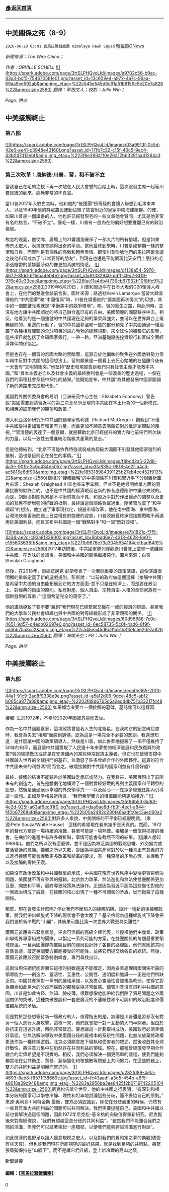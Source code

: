 ###  [:house:返回首頁](https://github.com/ourhimalayas/txt)
---

## 中美關係之死（8-9）
`2020-06-28 03:01 喜馬拉雅戰鷹團 Himalaya Hawk Squad` [轉載自GNews](https://gnews.org/zh-hant/247350/)

*新聞來源：The Wire China；*

*作者：ORVILLE SCHELL*
[!\[\](https://spark.adobe.com/page/3rtSLPHQvoLld/images/a9702c56-b9ac-43a3-bcf5-7546705b1e01.png?asset_id=13c609e4-a972-4a7c-96aa-69aa9ee592ab&amp;img_etag=%22c545e545d6c91a51b8159c5e20e7a826%22&amp;size=2560)](https://spark.adobe.com/page/3rtSLPHQvoLld/images/a9702c56-b9ac-43a3-bcf5-7546705b1e01.png?asset_id=13c609e4-a972-4a7c-96aa-69aa9ee592ab&amp;img_etag=%22c545e545d6c91a51b8159c5e20e7a826%22&amp;size=1024)
*翻譯：草根文人；校對：Julia Win；*

*Page: 拱卒*

## **中美接觸終止**

### **第八部**
[!\[\](https://spark.adobe.com/page/3rtSLPHQvoLld/images/03a9913f-0c5d-42e6-ae41-c3948e43160f.png?asset_id=17fb7c32-c15f-46c5-9ec4-43b047d13ebf&amp;img_etag=%223f6e39941f0e26412bb3391aa41264a3%22&amp;size=2560)](https://spark.adobe.com/page/3rtSLPHQvoLld/images/03a9913f-0c5d-42e6-ae41-c3948e43160f.png?asset_id=17fb7c32-c15f-46c5-9ec4-43b047d13ebf&amp;img_etag=%223f6e39941f0e26412bb3391aa41264a3%22&amp;size=1024)
### **第三次改革：唐納德·川普，習，和不破不立**

當我自己在毛的注視下再一次站在人民大會堂的台階上時，這次跟習主席一起等川普總統的到來，感覺非常的不真實。

當川普2017年入駐白宮時，他和他的“後援團”很奇怪的會讓人聯想到毛澤東本人，以及1949年他的群眾農民運動佔領了故宮附近的皇家中南海建築群。的確，如果川普是一個讀書的人，他也許已經發現毛的一些文章他會贊同，尤其是他非常有名的格言，“不破不立”。像毛一樣，川普有一股內在的偏好想要推翻已有的政治格局。

故宮的晚宴，儀仗隊，廣場上的21響禮炮確保了一部大片的所有排場。但是如果佈景太宏大，表演就會顯得出奇的平淡。當他最終到來時，川普是如預期一樣的整潔和自負，而習則是有個性的高傲和麵無表情。即使川普吹噓他們的馬拉阿哥會議之後他和習成為了“非常要好的朋友”，到現在也還是不能展現比天安門上懸掛的毛那張陰鬱的蒙娜麗莎似的像更加真誠的情感。
[!\[\](https://spark.adobe.com/page/3rtSLPHQvoLld/images/d1138a54-5978-4672-8fdd-bf1eba4e04e2.jpg?asset_id=91332940-ddff-49d2-8f19-976c40e33eee&amp;img_etag=%226fae11a4db4f739cb67932ff10f8ffc9%22&amp;size=2560)](https://spark.adobe.com/page/3rtSLPHQvoLld/images/d1138a54-5978-4672-8fdd-bf1eba4e04e2.jpg?asset_id=91332940-ddff-49d2-8f19-976c40e33eee&amp;img_etag=%226fae11a4db4f739cb67932ff10f8ffc9%22&amp;size=1024)2019年6月29日，川普和習近平在日本大坂的G20領導人峰會上，在他們的雙邊會談前合影。圖片來源：路透社Kevin Lamarque
當習大肆宣傳他的“中共國夢”和“中國復興”時，川普在頌揚他的“讓美國再次偉大”的幻想，其中的一個關鍵元素就是“平衡美中的競爭環境”。唉，習的重生之路，與此同時，並沒有地方讓中共國順從的將自己融合進已有的自由，美國領導的國際秩序中去。相反，他看到的是一個強健的中共國現在足夠的繁榮與強大，並可以在世界舞台上毫無疑問的、單邊的行動了。習的中共國夢溫和一些的部分預見了中共國通過一種涵蓋了各種相互關聯的全球項目的雄心勃勃的總體規劃，來全球性的擴張它的影響，這些項目就包括了金磚國家銀行，一帶一路，亞洲基礎設施投資銀行和區域全面經濟夥伴關係協定。

但是也存在一個習的宏圖大略的黑暗面，這源自於他偏執的聚焦在外國敵對勢力常年暗中反對中共國的這個想法上。習的願景是一個看上去死心踏地的在醞釀今後有一天會有“文明的衝突。”他堅持“歷史和現實告訴我們只有社會主義才能救中共國，”和“資本主義必亡以及社會主義的最終勝利會是一個漫長的歷史過程，一個在我們的兩種社會系統中掙扎的結果。”他開始宣布，中共國“為其他發展中國家開闢了新的道路來完成現代化。”

美國對外關係委員會的易明（亞洲研究中心主任：Elizabeth Economy）警告說“美國需要認清習近平的第三次革命所呈現的中共國在本土行為的一個新模式，和相應的調節我們的期望和政策。”

澳大利亞洛伊研究所中共國問題專家馬利德（Richard McGregor）觀察到“不僅中共國變得更加富有和更有力量，而且更加不願意去隱藏它對於批評家觀點的蔑視，”“習清楚的表達了一個意願，就是藉助北京已經提升的實力和他前任們所欠缺的力量，以及一致性去推進統治階級共產黨的意志。”

但是他總結到，“北京不可能依靠恃強凌弱成為超級大國而不引發其他國家強烈的抵制，這也是目前正在發生的事情。”
[!\[\](https://spark.adobe.com/page/3rtSLPHQvoLld/images/f8bdd2a5-22d8-4a3e-901b-3c6c434e5057.jpg?asset_id=a3fa838c-9818-4e2f-a4cd-ac5816e6df90&amp;img_etag=%22fe185318984391125b27eb4cc452f913%22&amp;size=2560)](https://spark.adobe.com/page/3rtSLPHQvoLld/images/f8bdd2a5-22d8-4a3e-901b-3c6c434e5057.jpg?asset_id=a3fa838c-9818-4e2f-a4cd-ac5816e6df90&amp;img_etag=%22fe185318984391125b27eb4cc452f913%22&amp;size=1024)植根於“接觸戰略”的中美關係在川普和習近平下分崩離析圖片來源：Shealah Craighead
川普也許笨手笨腳，但並不是他最開始單方面的背棄接觸的默許合約。也不是中共國的經濟崛起在新的修昔底德陷阱中讓它失效的。而是，胡錦濤對關係累積不平衡的視而不見，和習近平對於作出讓步的調整以及更加的互惠不斷增強的好戰的抵制，最終讓這個關係負載過重。隨著習放棄了“和平崛起”的想法，他加速了軍事現代化，規避市場改革，他在南中國海、東中國海、台灣海峽和香港問題上日益增長的強硬的姿態，川普政府最終承認接觸戰略不再適用於美國利益，而且宣布中共國是一個“戰略對手”和一個“敵對政權”。

[!\[\](https://spark.adobe.com/page/3rtSLPHQvoLld/images/e7b1821c-f7f5-4a34-ae2c-c93a8f336002.jpg?asset_id=6bbdd6e7-4313-4628-8e01-e155608636fb&amp;img_etag=%227fb9676e73a30459541ff4ecfbad64f8%22&amp;size=2560)](https://spark.adobe.com/page/3rtSLPHQvoLld/images/e7b1821c-f7f5-4a34-ae2c-c93a8f336002.jpg?asset_id=6bbdd6e7-4313-4628-8e01-e155608636fb&amp;img_etag=%227fb9676e73a30459541ff4ecfbad64f8%22&amp;size=1024)2017年訪問後，中共國軍隊列隊歡送川普登上空軍一號離開中共國。在乏味的會議後，美國和中共國的關係繼續惡化。圖片來源：白宮Shealah Craighead

然後，在2018年，副總統邁克·彭斯發表了一次至關重要的政策演講，這個演講很明顯的重新定義了新的遊戲規則，彭斯說：“以前的政府做這個選擇（接觸中共國）是希望中共國的自由能拓展到它的方方面面-並不只是在經濟上，而是要在政治上，對經典的自由的原則、私有財產、個人自由、宗教自由-人權的全部家族有一個新發現的尊重，”“這個希望完全的落空了。”

他的講話導致了要不要“脫鉤”我們現在已經緊密交織在一起的經濟的辯論，甚至我們的大學和公民社會組織也與中共國的對等組織形成了非常親密的關係。
[!\[\](https://spark.adobe.com/page/3rtSLPHQvoLld/images/60d96688-7c0c-4651-9d57-d4ecb02697e0.png?asset_id=6ec58735-5c0f-4ad6-8f9f-ad5bb75a3cc2&amp;img_etag=%22c545e545d6c91a51b8159c5e20e7a826%22&amp;size=2560)](https://spark.adobe.com/page/3rtSLPHQvoLld/images/60d96688-7c0c-4651-9d57-d4ecb02697e0.png?asset_id=6ec58735-5c0f-4ad6-8f9f-ad5bb75a3cc2&amp;img_etag=%22c545e545d6c91a51b8159c5e20e7a826%22&amp;size=1024)
*翻譯：海闊天空；PR：Julia Win；*

*Page: 拱卒*

## **中美接觸終止**

### **第九部**
[!\[\](https://spark.adobe.com/page/3rtSLPHQvoLld/images/eda0e365-20f3-44a1-91c9-2ad8f9338e9e.png?asset_id=a5a12d06-9dce-48c5-abf2-b005ca877a88&amp;img_etag=%2203fd8d6765c6a2edddb751b33217fd48%22&amp;size=2560)](https://spark.adobe.com/page/3rtSLPHQvoLld/images/eda0e365-20f3-44a1-91c9-2ad8f9338e9e.png?asset_id=a5a12d06-9dce-48c5-abf2-b005ca877a88&amp;img_etag=%2203fd8d6765c6a2edddb751b33217fd48%22&amp;size=1024)
如果悼念者要立一個接觸的墓碑，墓誌銘可以這樣寫:

接觸: 生於1972年，不幸於2020年因被忽視而去世。

作為一名中共國觀察家，這項政策曾是我人生的北極星。在我向它的紀念碑屈膝時，我會為失去“接觸”而感到遺憾，認為這是一場完全不必要的悲劇。我還想知道：是什麼讓中國的政黨領導人，然後是川普，如此魯莽地扼殺了一項不僅維持了50年的和平，而且讓中共國實現了人民幾十年來夢想的經濟發展和民族復興的政策?習的強硬做法或許是在安撫國內的某些極端民族主義者，但它也在破壞支撐中共國融入世界的全球拱門的基石，並激怒了許多曾經合作的外國夥伴。這真的符合中共國未來的利益嗎?簡而言之，破壞接觸對中共國的國家利益有什麼好處?

最終，接觸的結束不能歸咎於美國缺乏承諾或努力。在我看來，美國展現出了前所未有的創造力，首先是戲劇化地構建了一個對曾經好戰的馬列主義國家和平轉型的設想，然後是通過展示卓越的外交領導力——以及耐心——在眾多總統任期內引導這一設想。正如基辛格最近所言，“我們希望雙方的價值觀能夠更加接近。”
[!\[\](https://spark.adobe.com/page/3rtSLPHQvoLld/images/35f96b53-8d63-4e2d-925f-a63af6ec91f0.jpg?asset_id=daa9ae8d-fb3f-4ecf-a844-f40b67268afd&amp;img_etag=%222b00a2482d280fe6aadfc0ec3ae060a2%22&amp;size=2560)](https://spark.adobe.com/page/3rtSLPHQvoLld/images/35f96b53-8d63-4e2d-925f-a63af6ec91f0.jpg?asset_id=daa9ae8d-fb3f-4ecf-a844-f40b67268afd&amp;img_etag=%222b00a2482d280fe6aadfc0ec3ae060a2%22&amp;size=1024)對許多人來說，中美關係的不平衡已經很明顯。（來源:Pete Souza/White House）
這樣的希望現在看來幾乎是天真的。然而，1972年的替代方案是一場持續的冷戰，甚至可能是一場熱戰。接觸是一個值得把握的機會，在曲折的進程中有許多轉折點，事情可能會有截然不同的結果。(這讓人想起1989年)。他們之所以沒有這麼做，並不是因為缺乏美國的戰略思維、外交努力或靈活變通的意願。接觸之所以失敗，是因為中國共產黨對於以一種真正有意義的方式進行接觸可能會導致更多改革和變革的要求，有一種深層的矛盾心理，並導致了以及接觸的壽終正寢。

如果沒有政治改革和中共國轉型的承諾，中共國在現有世界秩序中變得更容易解決問題，美國就不再有參與的邏輯。北京無力改革、無法進化和無法使雙邊關係更加互惠、開放和平等，最終導致政策無法操作。正是因為習近平認為這些變化對他的一黨統治構成了威脅，在接觸的核心出現了一種不可調和的矛盾，從而扼殺了這種關係。

那麼，現在會發生什麼呢? 停止我們不斷陷入的接觸陷阱，設計一種新的後接觸政策，將我們帶出螺旋式下降的現狀會不會太晚了？基辛格認為這種螺旋式下降會把我們置於新冷戰的“山麓”，其後果可能比第一次世界大戰更具災難性?

兩國元首應宣布緊急狀態，任命可信賴的高級全權代表，並授權他們由商業、政策和學術界專家組成的團隊，以製定一系列可能的方案，在雙邊關係的每個最重要領域降溫。一旦兩國團隊為擺脫目前的僵局設計好了各自的路線圖，他們就應該共同召集會議，敲定幾個雙方都能接受的可能性，並將它們提交給各自的總統。然後，兩國元首應該召開緊急特別峰會，專門尋找出口。

這兩位現任總統能否勝任這樣的挑戰還遠不能確定，因為妥善處理兩國關係所需的領導能力——創造力、靈活性、互惠性、公開性、透明度和膽識——正是他們所缺乏的。中國共產黨對一黨制的嚴格承諾，以及擔心靈活性會被視為軟弱，使得它對為彌合如此巨大的分歧而採取的那種妥協非常敏感。儘管川普沒有誤判中共國的意圖，川普是如此古怪、無知、臉皮薄，很難想像他能帶給我們除了貿易問題之外兩國關係的突破，這種突破要調和一套更廣泛的不連續性和不可調和的政治制度和價值觀系統的矛盾。

但是對於那些想等待新一屆政府的人，值得指出的是，無論是川普還是習都沒有對另一個人進行人身攻擊，這樣一來，他們就會把一對一互動的大門半開著。但由於對抗正在迅速升級，時間非常緊迫。要想讓這一計劃取得成功，美國政府必須準備好承認，它無法解決導致中美兩國分歧的最根本的系統性問題，也無法放棄將政權更迭作為一種終極遊戲。北京必須願意放下偏執和受害者的敘述，然後收斂其全球好戰性，將注意力集中在仍然存在共同利益的領域。現在，那種曾經激發早期合作融合的宏偉希望是不現實的。相反，我們必須解決一個更簡單的議程，使我們能夠務實地在公共衛生、貿易、氣候變化和核擴散等問題上共同努力，在這些問題上，雙方的共同利益是明顯而緊迫的。
[!\[\](https://spark.adobe.com/page/3rtSLPHQvoLld/images/d282fd89-4e1a-4693-8ab8-f8571f38669e.jpg?asset_id=fc43aadf-a3d5-454b-a6f5-e8618a39c948&amp;img_etag=%2283a2956ba3ae8425f2b0719742205104%22&amp;size=2560)](https://spark.adobe.com/page/3rtSLPHQvoLld/images/d282fd89-4e1a-4693-8ab8-f8571f38669e.jpg?asset_id=fc43aadf-a3d5-454b-a6f5-e8618a39c948&amp;img_etag=%2283a2956ba3ae8425f2b0719742205104%22&amp;size=1024)尼克松告訴全世界，他的中共國之行表明，“有深刻和根本分歧的國家可以學會冷靜、理性和坦率地討論這些分歧，而不妥協自己的原則。” 來源:奧利弗·f·阿特金斯
最後，雙方必須認識到，即使在分歧嚴重的時候，仍然有一些具有重大共同利益的問題可以共同解決。我們需要提醒自己，美國和中共國以前也曾解決過這個問題，因此1972年尼克松-基辛格的突破值得重新研究。尼克鬆後來對周總理說，“我們有超越這些分歧的共同利益”，“雖然我們不能彌合我們之間的鴻溝，但我們可以試著架起一座橋樑，以便我們能夠跨越鴻溝進行對話”。

如此微薄的視野足以讓人懷念規模之宏大，以及對我們的舊約定之夢的樂觀(儘管有些天真)。但也許我們現在所能期望的最好結果，就是找到足夠的共同點，將緊張局勢保持在“山腳下”，而不是讓它們升級，登上新冷戰的高山之巔。

[新聞鏈接](https://www.thewirechina.com/2020/06/07/the-birth-life-and-death-of-engagement/)

#### 編輯：【[喜馬拉雅戰鷹團](https://spark.adobe.com/page/3rtSLPHQvoLld/)】

0
